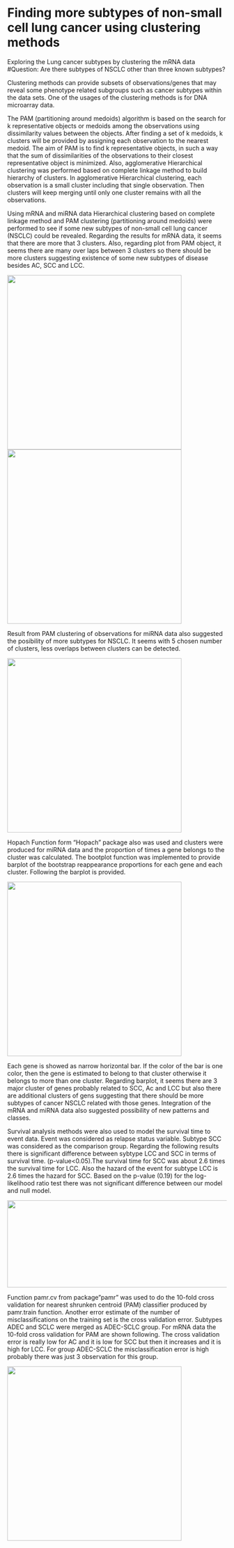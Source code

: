 # Finding more subtypes of non-small cell lung cancer using clustering methods
Exploring the Lung cancer subtypes by clustering the mRNA data
#Question: Are there subtypes of NSCLC other than three known subtypes?

Clustering methods can provide subsets of observations/genes that may reveal some phenotype related subgroups such as cancer subtypes within the data sets. One of the usages of the clustering methods is for DNA microarray data. 

The PAM (partitioning around medoids) algorithm is based on the search for k representative objects or medoids among the observations using dissimilarity values between the objects. After finding a set of k medoids, k clusters will be provided by assigning each observation to the nearest medoid. The aim of PAM is to find k representative objects, in such a way that the sum of dissimilarities of the observations to their closest representative object is minimized. Also, agglomerative Hierarchical clustering was performed based on complete linkage method to build hierarchy of clusters. In agglomerative Hierarchical clustering, each observation is a small cluster including that single observation. Then clusters will keep merging until only one cluster remains with all the observations.


Using mRNA and miRNA data Hierarchical clustering based on complete linkage method and PAM clustering (partitioning around medoids) were performed to see if some new subtypes of non-small cell lung cancer (NSCLC) could be revealed. Regarding the results for mRNA data, it seems that there are more that 3 clusters. Also, regarding plot from PAM object, it seems there are many over laps between 3 clusters so there should be more clusters suggesting existence of some new subtypes of disease besides AC, SCC and LCC. 


<img src="https://user-images.githubusercontent.com/57342758/73779066-fdd07e80-4740-11ea-86d7-cf2d888c7a93.png" width="400" height="400">


<img src="https://user-images.githubusercontent.com/57342758/73779589-cb735100-4741-11ea-937f-9bfc2903c0a3.png" width="400" height="400">

Result from PAM clustering of observations for miRNA data also suggested the posibility of more subtypes for NSCLC. It seems with 5 chosen number of clusters, less overlaps between clusters can be detected.

<img src="https://user-images.githubusercontent.com/57342758/73779537-b8f91780-4741-11ea-8641-5b29a25f438a.png" width="400" height="400">


Hopach Function form “Hopach” package also was used and clusters were produced for miRNA data and the proportion of times a gene belongs to the cluster was calculated. The bootplot function was implemented to provide barplot of the bootstrap reappearance proportions for each gene and each cluster. Following the barplot is provided. 

<img src="https://user-images.githubusercontent.com/57342758/73779672-ed6cd380-4741-11ea-953b-e46cec60f13c.png" width="400" height="400">

Each gene is showed as narrow horizontal bar. If the color of the bar is one color, then the gene is estimated to belong to that cluster otherwise it belongs to more than one cluster. Regarding barplot, it seems there are 3 major cluster of genes probably related to SCC, Ac and LCC but also there are additional clusters of gens suggesting that there should be more subtypes of cancer NSCLC related with those genes. Integration of the mRNA and miRNA data also suggested possibility of new patterns and classes. 

Survival analysis methods were also used to model the survival time to event data. Event was considered as relapse status variable. Subtype SCC was considered as the comparison group. Regarding the following results there is significant difference between sybtype LCC and SCC in terms of survival time. (p-value<0.05).The survival time for SCC was about 2.6 times the survival time for LCC. Also the hazard of the event for subtype LCC is 2.6 times the hazard for SCC. Based on the p-value (0.19) for the log-likelihood ratio test there was not significant difference between our model and null model. 

<img src="https://user-images.githubusercontent.com/57342758/73781115-94526f00-4744-11ea-88f8-8541a0e7d1c8.png" width="600" height="200">


Function pamr.cv from package”pamr” was used to do the 10-fold cross validation for nearest shrunken centroid (PAM) classifier produced by pamr.train function. Another error estimate of the number of misclassifications on the training set is the cross validation error. Subtypes ADEC and SCLC were merged as ADEC-SCLC group. For mRNA data the 10-fold cross validation for PAM are shown following. The cross validation error is really low for AC and it is low for SCC but then it increases and it is high for LCC. For group ADEC-SCLC the misclassification error is high probably there was just 3 observation for this group.

<img src= "https://user-images.githubusercontent.com/57342758/73781353-eeebcb00-4744-11ea-9db9-c2b765c05591.png" width="400" height="400">
